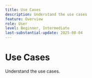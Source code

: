 ```yaml
---
title: Use Cases
description: Understand the use cases
feature: Overview
role: User
level: Beginner, Intermediate
last-substantial-update: 2025-08-04
---
```


# Use Cases

Understand the use cases.